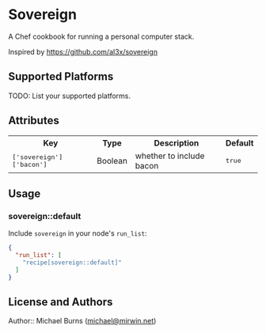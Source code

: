 # Sovereign

A Chef cookbook for running a personal computer stack.

Inspired by https://github.com/al3x/sovereign

## Supported Platforms

TODO: List your supported platforms.

## Attributes

<table>
  <tr>
    <th>Key</th>
    <th>Type</th>
    <th>Description</th>
    <th>Default</th>
  </tr>
  <tr>
    <td><tt>['sovereign']['bacon']</tt></td>
    <td>Boolean</td>
    <td>whether to include bacon</td>
    <td><tt>true</tt></td>
  </tr>
</table>

## Usage

### sovereign::default

Include `sovereign` in your node's `run_list`:

```json
{
  "run_list": [
    "recipe[sovereign::default]"
  ]
}
```

## License and Authors

Author:: Michael Burns (michael@mirwin.net)
